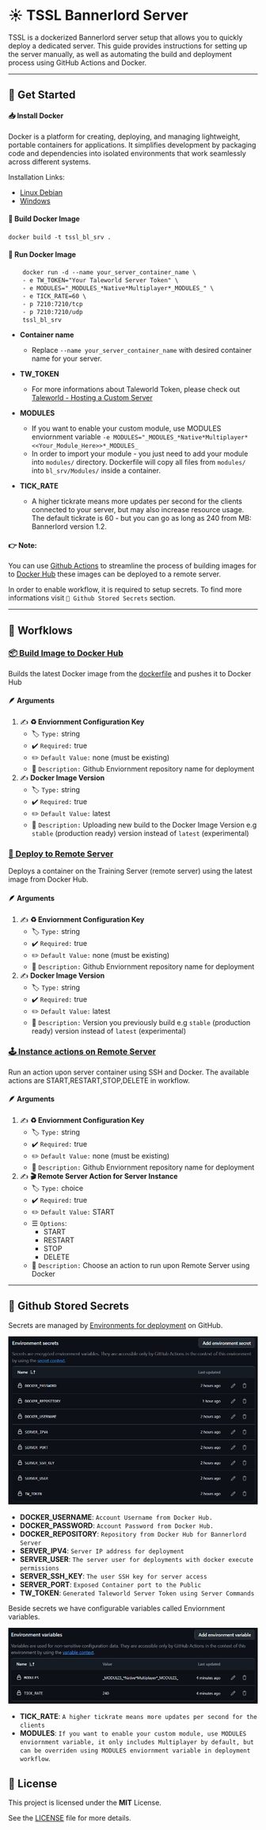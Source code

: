 # ☀ TSSL Bannerlord Server
TSSL is a dockerized Bannerlord server setup that allows you to quickly deploy a dedicated server. This guide provides instructions for setting up the server manually, as well as automating the build and deployment process using GitHub Actions and Docker.

---

## 🚀 Get Started

#### 📥 Install Docker
 Docker is a platform for creating, deploying, and managing lightweight, portable containers for applications. It simplifies development by packaging code and dependencies into isolated environments that work seamlessly across different systems.

Installation Links:
- [Linux Debian](https://docs.docker.com/engine/install/debian/)
- [Windows](https://docs.docker.com/desktop/setup/install/windows-install/) 

#### 🔧 Build Docker Image
`docker build -t tssl_bl_srv .`

#### 🚀 Run Docker Image
```
    docker run -d --name your_server_container_name \
    - e TW_TOKEN="Your Taleworld Server Token" \
    - e MODULES="_MODULES_*Native*Multiplayer*_MODULES_" \
    - e TICK_RATE=60 \
    - p 7210:7210/tcp
    - p 7210:7210/udp
    tssl_bl_srv
```

- **Container name**
    - Replace `--name your_server_container_name` with desired container name for your server.

- **TW_TOKEN** 
    - For more informations about Taleworld Token, please check out [Taleworld - Hosting a Custom Server](https://moddocs.bannerlord.com/multiplayer/hosting_server/)

- **MODULES**
    - If you want to enable your custom module, use MODULES enviornment variable `-e MODULES="_MODULES_*Native*Multiplayer*<<Your_Module_Here>>*_MODULES_`
    - In order to import your module - you just need to add your module into `modules/` directory. Dockerfile will copy all files from `modules/` into `bl_srv/Modules/` inside a container. 

- **TICK_RATE**
    - A higher tickrate means more updates per second for the clients connected to your server, but may also increase resource usage. The default tickrate is 60 - but you can go as long as 240 from MB: Bannerlord version 1.2.

#### 👉 Note: 

 You can use [Github Actions](https://docs.github.com/en/actions) to streamline the process of building images for to [Docker Hub](https://hub.docker.com) these images can be deployed to a remote server. 

In order to enable workflow, it is required to setup secrets. To find more informations visit 
`🔐 Github Stored Secrets` section.

---

## 🚀 Worfklows
### [📦 Build Image to Docker Hub](https://github.com/vojinpavlovic/tssl/actions/workflows/deploy.yml)
Builds the latest Docker image from the [dockerfile](https://github.com/vojinpavlovic/tssl/blob/main/dockerfile) and pushes it to Docker Hub

#### 🪶 Arguments

1. ✍️ **♻️ Enviornment Configuration Key**
    - 🏷️ `Type:` string
    - ✔️ `Required:` true
    - ✏️ `Default Value:` none (must be existing)
    - 📙 `Description:` Github Enviornment repository name for deployment  
2. ✍️ **Docker Image Version**
    - 🏷️ `Type:` string
    - ✔️ `Required:` true
    - ✏️ `Default Value:` latest
    - 📙 `Description:` Uploading new build to the Docker Image Version e.g `stable` (production ready) version instead of `latest` (experimental)


### [🚀 Deploy to Remote Server](https://github.com/vojinpavlovic/tssl/actions/workflows/deploy.yml)
Deploys a container on the Training Server (remote server) using the latest image from Docker Hub.

#### 🪶 Arguments

1. ✍️ **♻️ Enviornment Configuration Key**
    - 🏷️ `Type:` string
    - ✔️ `Required:` true
    - ✏️ `Default Value:` none (must be existing)
    - 📙 `Description:` Github Enviornment repository name for deployment  
2. ✍️ **Docker Image Version**
    - 🏷️ `Type:` string
    - ✔️ `Required:` true
    - ✏️ `Default Value:` latest
    - 📙 `Description:` Version you previously build e.g `stable` (production ready) version instead of `latest` (experimental)

### [🕹️ Instance actions on Remote Server](https://github.com/vojinpavlovic/tssl_bl_srv/actions/workflows/instance-actions.yml)
Run an action upon server container using SSH and Docker. The available actions are START,RESTART,STOP,DELETE in workflow.

#### 🪶 Arguments

1. ✍️ **♻️ Enviornment Configuration Key**
    - 🏷️ `Type:` string
    - ✔️ `Required:` true
    - ✏️ `Default Value:` none (must be existing)
    - 📙 `Description:` Github Enviornment repository name for deployment  
2. ✍️ **🎬 Remote Server Action for Server Instance**
    - 🏷️ `Type:` choice
    - ✔️ `Required:` true
    - ✏️ `Default Value:` START
    - ☰  `Options`: 
        - START
        - RESTART
        - STOP
        - DELETE
    - 📙 `Description:` Choose an action to run upon Remote Server using Docker

---

## 🔐 Github Stored Secrets

Secrets are managed by [Environments for deployment](https://docs.github.com/en/actions/managing-workflow-runs-and-deployments/managing-deployments/managing-environments-for-deployment) on GitHub.

![Secret Repository Example](.etc/readme-assets/secret-repository.png)

- **DOCKER_USERNAME**: `Account Username from Docker Hub.`
- **DOCKER_PASSWORD**: `Account Password from Docker Hub.`
- **DOCKER_REPOSITORY**: `Repository from Docker Hub for Bannerlord Server`
- **SERVER_IPV4**: `Server IP address for deployment`
- **SERVER_USER**: `The server user for deployments with docker execute permissions`
- **SERVER_SSH_KEY**: `The user SSH key for server access`
- **SERVER_PORT**: `Exposed Container port to the Public`
- **TW_TOKEN**: `Generated Taleworld Server Token using Server Commands`

Beside secrets we have configurable variables called Enviornment variables.

![Enviornment Variables Example](.etc/readme-assets/enviornment-variables.png)

- **TICK_RATE**: `A higher tickrate means more updates per second for the clients`
- **MODULES**: `If you want to enable your custom module, use MODULES enviornment variable, it only includes Multiplayer by default, but can be overriden using MODULES enviornment variable in deployment workflow`.

## 🧾 License

This project is licensed under the **MIT** License. 

See the [LICENSE](https://github.com/vojinpavlovic/tssl/blob/main/LICENSE) file for more details.
